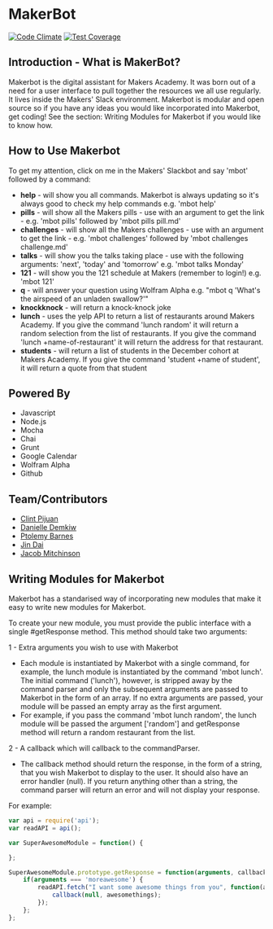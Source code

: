 # MakerBot

[![Code Climate](https://codeclimate.com/repos/54ddc110e30ba070710052ce/badges/c04aa5a3fc98b0c98879/gpa.svg)](https://codeclimate.com/repos/54ddc110e30ba070710052ce/feed) [![Test Coverage](https://codeclimate.com/repos/54ddc110e30ba070710052ce/badges/c04aa5a3fc98b0c98879/coverage.svg)](https://codeclimate.com/repos/54ddc110e30ba070710052ce/feed)

## Introduction - What is MakerBot?

Makerbot is the digital assistant for Makers Academy. It was born out of a need for a user interface to pull together the resources we all use regularly. It lives inside the Makers' Slack environment. 
Makerbot is modular and open source so if you have any ideas you would like incorporated into Makerbot, get coding! See the section: Writing Modules for Makerbot if you would like to know how.

## How to Use Makerbot

To get my attention, click on me in the Makers' Slackbot and say 'mbot' followed by a command:

* **help** - will show you all commands. Makerbot is always updating so it's always good to check my help commands e.g. 'mbot help'
* **pills** - will show all the Makers pills - use with an argument to get the link - e.g. 'mbot pills' followed by 'mbot pills pill.md'
* **challenges** - will show all the Makers challenges - use with an argument to get the link - e.g. 'mbot challenges' followed by 'mbot challenges challenge.md'
* **talks** - will show you the talks taking place - use with the following arguments: 'next', 'today' and 'tomorrow' e.g. 'mbot talks Monday'
* **121** - will show you the 121 schedule at Makers (remember to login!) e.g. 'mbot 121'
* **q** - will answer your question using Wolfram Alpha e.g. "mbot q 'What's the airspeed of an unladen swallow?'"
* **knockknock** - will return a knock-knock joke
* **lunch** - uses the yelp API to return a list of restaurants around Makers Academy. If you give the command 'lunch random' it will return a random selection from the list of restaurants. If you give the command 'lunch +name-of-restaurant' it will return the address for that restaurant. 
* **students** - will return a list of students in the December cohort at Makers Academy. If you give the command 'student +name of student', it will return a quote from that student 

## Powered By

* Javascript
* Node.js
* Mocha
* Chai
* Grunt
* Google Calendar
* Wolfram Alpha
* Github

## Team/Contributors 

* [Clint Pijuan](https://github.com/clint77)
* [Danielle Demkiw](https://github.com/ddemkiw)
* [Ptolemy Barnes](https://github.com/ptolemybarnes)
* [Jin Dai](https://github.com/jindai1783)
* [Jacob Mitchinson](https://github.com/jacobmitchinson)


## Writing Modules for Makerbot

Makerbot has a standarised way of incorporating new modules that make it easy to write new modules for Makerbot. 

To create your new module, you must provide the public interface with a single #getResponse method. This method should take two arguments:   

1 -  Extra arguments you wish to use with Makerbot 

* Each module is instantiated by Makerbot with a single command, for example, the lunch module is instantiated by the command 'mbot lunch'. The initial command ('lunch'), however, is stripped away by the command parser and only the subsequent arguments are passed to Makerbot in the form of an array. If no extra arguments are passed, your module will be passed an empty array as the first argument. 
* For example, if you pass the command 'mbot lunch random', the lunch module will be passed the argument ['random'] and getResponse method will return a random restaurant from the list.   

2  - A callback which will callback to the commandParser. 

* The callback method should return the response, in the form of a string, that you wish Makerbot to display to the user. It should also have an error handler (null). If you return anything other than a string, the command parser will return an error and will not display your response. 

For example:


```javascript
var api = require('api');
var readAPI = api();

var SuperAwesomeModule = function() {

};

SuperAwesomeModule.prototype.getResponse = function(arguments, callback) {
    if(arguments === 'moreawesome') {
        readAPI.fetch("I want some awesome things from you", function(awesomethings){
            callback(null, awesomethings);
        });
    };
};
```


